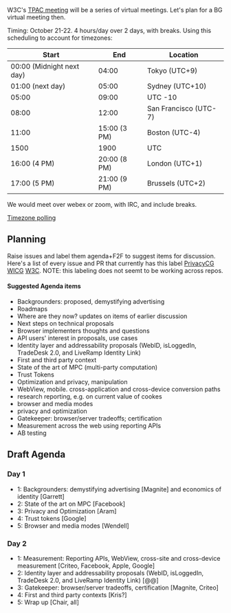 W3C's [TPAC meeting](https://www.w3.org/2020/10/TPAC/) will be a series of virtual meetings. Let's plan for a BG virtual meeting then. 

Timing: October 21-22. 4 hours/day over 2 days, with breaks. Using this scheduling to account for timezones: 

| Start  | End | Location |
| ------ | --- | -------- |
| 00:00 (Midnight next day) | 04:00 | Tokyo (UTC+9) |
| 01:00 (next day) | 05:00 | Sydney (UTC+10)|
| 05:00 | 09:00 | UTC -10 |
| 08:00 | 12:00 | San Francisco (UTC-7)|
| 11:00 | 15:00 (3 PM) | Boston (UTC-4)|
| 1500 | 1900 | UTC |
| 16:00 (4 PM) | 20:00 (8 PM) | London (UTC+1)|
| 17:00 (5 PM) | 21:00 (9 PM) | Brussels (UTC+2) |

We would meet over webex or zoom, with IRC, and include breaks.

[Timezone polling](https://www.w3.org/2002/09/wbs/103226/iwabgf2f/results)

## Planning

Raise issues and label them agenda+F2F to suggest items for discussion. Here's a list of every issue and PR that currently has this label [PrivacyCG](https://github.com/search?q=org%3Aprivacycg+label%3Aagenda%2BF2F) [WICG](https://github.com/search?q=org%3Awicg+label%3Aagenda%2BF2F) [W3C](https://github.com/search?q=org%3Aw3c+label%3Aagenda%2BF2F). NOTE: this labeling does not seemt to be working across repos. 

#### Suggested Agenda items
* Backgrounders: proposed, demystifying advertising
* Roadmaps
* Where are they now? updates on items of earlier discussion
* Next steps on technical proposals
* Browser implementers thoughts and questions
* API users' interest in proposals, use cases
* Identity layer and addressability proposals (WebID, isLoggedIn, TradeDesk 2.0, and LiveRamp Identity Link)
* First and third party context
* State of the art of MPC (multi-party computation)
* Trust Tokens
* Optimization and privacy, manipulation
* WebView, mobile. cross-application and cross-device conversion paths
* research reporting, e.g. on current value of cookes
* browser and media modes
* privacy and optimization
* Gatekeeper: browser/server tradeoffs; certification
* Measurement across the web using reporting APIs
* AB testing

## Draft Agenda
### Day 1
* 1: Backgrounders: demystifying advertising [Magnite] and economics of identity [Garrett]
* 2: State of the art on MPC [Facebook]
* 3: Privacy and Optimization [Aram]
* 4: Trust tokens [Google]
* 5: Browser and media modes [Wendell]

### Day 2
* 1: Measurement: Reporting APIs, WebView, cross-site and cross-device measurement [Criteo, Facebook, Apple, Google]
* 2: Identity layer and addressability proposals (WebID, isLoggedIn, TradeDesk 2.0, and LiveRamp Identity Link) [@@]
* 3: Gatekeeper: browser/server tradeoffs, certification [Magnite, Criteo]
* 4: First and third party contexts [Kris?]
* 5: Wrap up [Chair, all]

